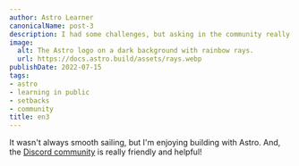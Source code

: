 ```yaml
---
author: Astro Learner
canonicalName: post-3
description: I had some challenges, but asking in the community really helped!
image:
  alt: The Astro logo on a dark background with rainbow rays.
  url: https://docs.astro.build/assets/rays.webp
publishDate: 2022-07-15
tags:
- astro
- learning in public
- setbacks
- community
title: en3
---
```


It wasn't always smooth sailing, but I'm enjoying building with Astro. And, the [Discord community](https://astro.build/chat) is really friendly and helpful!
